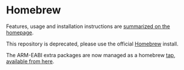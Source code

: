 Homebrew
========
Features, usage and installation instructions are [summarized on the homepage][home].

This repository is deprecated, please use the official [Homebrew][home] install.

The ARM-EABI extra packages are now managed as a homebrew [tap][tap], [available from here][armeabi].

[home]:http://brew.sh
[tap]:https://github.com/mxcl/homebrew/wiki/brew-tap
[armeabi]:https://github.com/eblot/homebrew-armeabi

